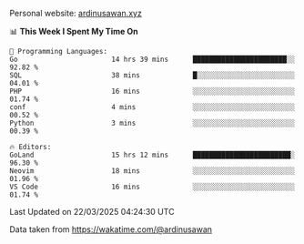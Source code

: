 Personal website: [ardinusawan.xyz](https://ardinusawan.xyz)

<!--START_SECTION:waka-->
📊 **This Week I Spent My Time On** 

```text
💬 Programming Languages: 
Go                       14 hrs 39 mins      ███████████████████████░░   92.82 % 
SQL                      38 mins             █░░░░░░░░░░░░░░░░░░░░░░░░   04.01 % 
PHP                      16 mins             ░░░░░░░░░░░░░░░░░░░░░░░░░   01.74 % 
conf                     4 mins              ░░░░░░░░░░░░░░░░░░░░░░░░░   00.52 % 
Python                   3 mins              ░░░░░░░░░░░░░░░░░░░░░░░░░   00.39 % 

🔥 Editors: 
GoLand                   15 hrs 12 mins      ████████████████████████░   96.30 % 
Neovim                   18 mins             ░░░░░░░░░░░░░░░░░░░░░░░░░   01.96 % 
VS Code                  16 mins             ░░░░░░░░░░░░░░░░░░░░░░░░░   01.74 % 
```


 Last Updated on 22/03/2025 04:24:30 UTC
<!--END_SECTION:waka-->
Data taken from https://wakatime.com/@ardinusawan

